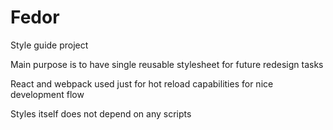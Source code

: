 # Fedor

Style guide project

Main purpose is to have single reusable stylesheet for future redesign tasks

React and webpack used just for hot reload capabilities for nice development flow

Styles itself does not depend on any scripts


